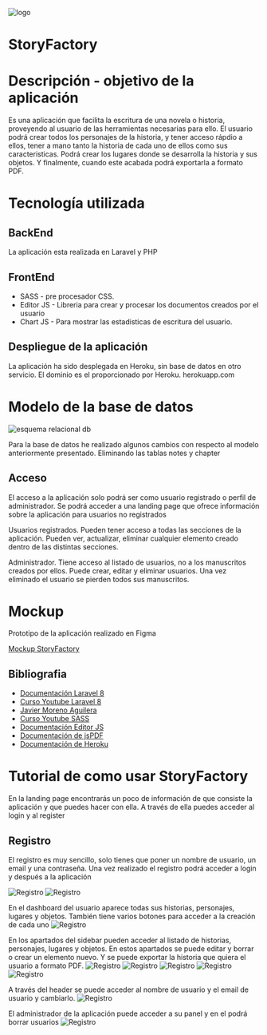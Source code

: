 
![logo](https://user-images.githubusercontent.com/72388130/161275058-0e3a496e-2bd0-49b0-82d1-fc4c455de5c8.PNG)



# StoryFactory

# Descripción - objetivo de la aplicación

  Es una aplicación que facilita la escritura de una novela o historia, proveyendo al usuario de las herramientas necesarias para ello. El usuario podrá crear todos  los personajes de la historia, y tener acceso rápdio a ellos, tener a mano tanto la historia de cada uno de ellos como sus caracteristicas. Podrá crear los lugares  donde se desarrolla la historia y sus objetos. Y finalmente, cuando este acabada podrá exportarla a formato PDF.


# Tecnología utilizada

 ## BackEnd

   La aplicación esta realizada en Laravel y PHP

 ## FrontEnd

   - SASS - pre procesador CSS. 
   - Editor JS - Libreria para crear y procesar los documentos creados por el usuario
   - Chart JS - Para mostrar las estadisticas de escritura del usuario.
    
 ## Despliegue de la aplicación
   La aplicación ha sido desplegada en Heroku, sin base de datos en otro servicio. El dominio es el proporcionado por Heroku. herokuapp.com

# Modelo de la base de datos

![esquema relacional db](https://user-images.githubusercontent.com/72388130/161332865-f8348c61-df18-41d6-acb7-22e2e6f3fc73.png)

Para la base de datos he realizado algunos cambios con respecto al modelo anteriormente presentado. Eliminando las tablas notes y chapter

## Acceso
  El acceso a la aplicación solo podrá ser como usuario registrado o perfil de administrador. Se podrá acceder a una landing page que ofrece información sobre la aplicación para usuarios no registrados

  Usuarios registrados. Pueden tener acceso a todas las secciones de la aplicación. Pueden ver, actualizar, eliminar cualquier elemento creado dentro de las distintas secciones.

  Administrador. Tiene acceso al listado de usuarios, no a los manuscritos creados por ellos. Puede crear, editar y eliminar usuarios. Una vez eliminado el usuario se pierden todos sus manuscritos.


# Mockup

Prototipo de la aplicación realizado en Figma

[Mockup StoryFactory](https://www.figma.com/file/Ba1P0S6p4opl8Vmd3Q3Cuz/storyfactory?node-id=0%3A1)


## Bibliografia

- [Documentación Laravel 8](https://laravel.com/docs/8.x/readme)
- [Curso Youtube Laravel 8](https://www.youtube.com/watch?v=JRUOeMkwkIo&list=PLZ2ovOgdI-kWWS9aq8mfUDkJRfYib-SvF)
- [Javier Moreno Aguilera](https://github.com/javmoreno-developer)
- [Curso Youtube SASS](https://www.youtube.com/watch?v=I39yxJUgOuA)
- [Documentación Editor JS](https://editorjs.io/)
- [Documentación de jsPDF](https://artskydj.github.io/jsPDF/docs/jsPDF.html)
- [Documentación de Heroku](https://devcenter.heroku.com/)

# Tutorial de como usar StoryFactory

En la landing page encontrarás un poco de información de que consiste la aplicación y que puedes hacer con ella. A través de ella puedes acceder al login y al register

## Registro
El registro es muy sencillo, solo tienes que poner un nombre de usuario, un email y una contraseña. Una vez realizado el registro podrá acceder a login y después a la aplicación
    
![Registro](/capturas/register.png)
![Registro](/capturas/login.png)

En el dashboard del usuario aparece todas sus historias, personajes, lugares y objetos. También tiene varios botones para acceder a la creación de cada uno
![Registro](/capturas/dashboard.png)

En los apartados del sidebar pueden acceder al listado de historias, personajes, lugares y objetos. En estos apartados se puede editar y borrar o crear un elemento nuevo. Y se puede exportar la historia que quiera el usuario a formato PDF.
![Registro](/capturas/stories.png)
![Registro](/capturas/characters.png)
![Registro](/capturas/places.png)
![Registro](/capturas/object.png)
![Registro](/capturas/export.png)

A través del header se puede acceder al nombre de usuario y el email de usuario y cambiarlo.
![Registro](/capturas/change%20user%20data.png)

El administrador de la aplicación puede acceder a su panel y en el podrá borrar usuarios
![Registro](/capturas/admin.png)

